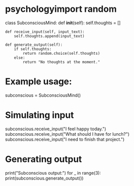 # psychologyimport random

class SubconsciousMind:
    def __init__(self):
        self.thoughts = []

    def receive_input(self, input_text):
        self.thoughts.append(input_text)

    def generate_output(self):
        if self.thoughts:
            return random.choice(self.thoughts)
        else:
            return "No thoughts at the moment."

# Example usage:
subconscious = SubconsciousMind()

# Simulating input
subconscious.receive_input("I feel happy today.")
subconscious.receive_input("What should I have for lunch?")
subconscious.receive_input("I need to finish that project.")

# Generating output
print("Subconscious output:")
for _ in range(3):
    print(subconscious.generate_output())
